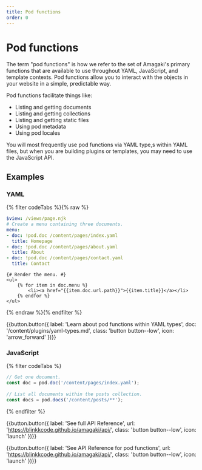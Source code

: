 ```yaml
---
title: Pod functions
order: 0
---
```

# Pod functions

The term "pod functions" is how we refer to the set of Amagaki's primary
functions that are available to use throughout YAML, JavaScript, and template
contexts. Pod functions allow you to interact with the objects in your website
in a simple, predictable way.

Pod functions facilitate things like:

- Listing and getting documents
- Listing and getting collections
- Listing and getting static files
- Using pod metadata
- Using pod locales

You will most frequently use pod functions via YAML type,s within YAML files,
but when you are building plugins or templates, you may need to use the
JavaScript API.

## Examples

### YAML

{% filter codeTabs %}{% raw %}
```yaml:title=/content/pages/index.yaml
$view: /views/page.njk
# Create a menu containing three documents.
menu:
- doc: !pod.doc /content/pages/index.yaml
  title: Homepage
- doc: !pod.doc /content/pages/about.yaml
  title: About
- doc: !pod.doc /content/pages/contact.yaml
  title: Contact
```
```nunjucks:title=/views/page.njk
{# Render the menu. #}
<ul>
    {% for item in doc.menu %}
        <li><a href="{{item.doc.url.path}}">{{item.title}}</a></li>
    {% endfor %}
</ul>
```
{% endraw %}{% endfilter %}

{{button.button({
    label: 'Learn about pod functions within YAML types',
    doc: '/content/plugins/yaml-types.md',
    class: 'button button--low',
    icon: 'arrow_forward'
})}}

### JavaScript

{% filter codeTabs %}
```javascript
// Get one document.
const doc = pod.doc('/content/pages/index.yaml');
 
// List all documents within the posts collection.
const docs = pod.docs('/content/posts/**');
```
{% endfilter %}

{{button.button({
    label: 'See full API Reference',
    url: 'https://blinkkcode.github.io/amagaki/api/',
    class: 'button button--low',
    icon: 'launch'
})}}

{{button.button({
    label: 'See API Reference for pod functions',
    url: 'https://blinkkcode.github.io/amagaki/api/',
    class: 'button button--low',
    icon: 'launch'
})}}
